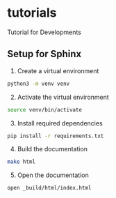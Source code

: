 # tutorials
Tutorial for Developments

## Setup for Sphinx

1. Create a virtual environment
```bash
python3 -m venv venv
```

2. Activate the virtual environment
```bash
source venv/bin/activate
```

3. Install required dependencies
```bash
pip install -r requirements.txt
```
4. Build the documentation
```bash
make html
```

5. Open the documentation
```bash
open _build/html/index.html
```
